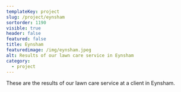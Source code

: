 ```yaml
---
templateKey: project
slug: /project/eynsham
sortorder: 1190
visible: true
header: false
featured: false
title: Eynsham
featuredimage: /img/eynsham.jpeg
alt: Results of our lawn care service in Eynsham
category:
  - project
---
```

These are the results of our lawn care service at a client in Eynsham.


